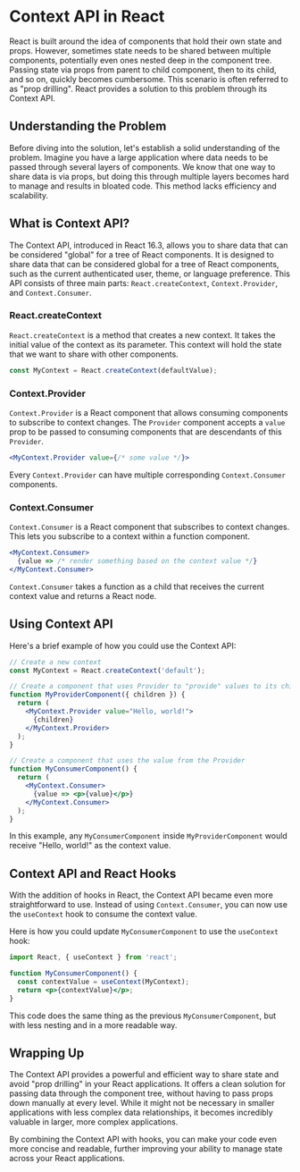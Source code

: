 # Context API in React

React is built around the idea of components that hold their own state and props. However, sometimes state needs to be shared between multiple components, potentially even ones nested deep in the component tree. Passing state via props from parent to child component, then to its child, and so on, quickly becomes cumbersome. This scenario is often referred to as "prop drilling". React provides a solution to this problem through its Context API.

## Understanding the Problem

Before diving into the solution, let's establish a solid understanding of the problem. Imagine you have a large application where data needs to be passed through several layers of components. We know that one way to share data is via props, but doing this through multiple layers becomes hard to manage and results in bloated code. This method lacks efficiency and scalability.

## What is Context API?

The Context API, introduced in React 16.3, allows you to share data that can be considered "global" for a tree of React components. It is designed to share data that can be considered global for a tree of React components, such as the current authenticated user, theme, or language preference. This API consists of three main parts: `React.createContext`, `Context.Provider`, and `Context.Consumer`.

### React.createContext

`React.createContext` is a method that creates a new context. It takes the initial value of the context as its parameter. This context will hold the state that we want to share with other components.

```jsx
const MyContext = React.createContext(defaultValue);
```

### Context.Provider

`Context.Provider` is a React component that allows consuming components to subscribe to context changes. The `Provider` component accepts a `value` prop to be passed to consuming components that are descendants of this `Provider`.

```jsx
<MyContext.Provider value={/* some value */}>
```

Every `Context.Provider` can have multiple corresponding `Context.Consumer` components.

### Context.Consumer

`Context.Consumer` is a React component that subscribes to context changes. This lets you subscribe to a context within a function component.

```jsx
<MyContext.Consumer>
  {value => /* render something based on the context value */}
</MyContext.Consumer>
```

`Context.Consumer` takes a function as a child that receives the current context value and returns a React node.

## Using Context API

Here's a brief example of how you could use the Context API:

```jsx
// Create a new context
const MyContext = React.createContext('default');

// Create a component that uses Provider to "provide" values to its children
function MyProviderComponent({ children }) {
  return (
    <MyContext.Provider value="Hello, world!">
      {children}
    </MyContext.Provider>
  );
}

// Create a component that uses the value from the Provider
function MyConsumerComponent() {
  return (
    <MyContext.Consumer>
      {value => <p>{value}</p>}
    </MyContext.Consumer>
  );
}
```

In this example, any `MyConsumerComponent` inside `MyProviderComponent` would receive "Hello, world!" as the context value.

## Context API and React Hooks

With the addition of hooks in React, the Context API became even more straightforward to use. Instead of using `Context.Consumer`, you can now use the `useContext` hook to consume the context value.

Here is how you could update `MyConsumerComponent` to use the `useContext` hook:

```jsx
import React, { useContext } from 'react';

function MyConsumerComponent() {
  const contextValue = useContext(MyContext);
  return <p>{contextValue}</p>;
}
```

This code does the same thing as the previous `MyConsumerComponent`, but with less nesting and in a more readable way.

## Wrapping Up

The Context API provides a powerful and efficient way to share state and avoid "prop drilling" in your React applications. It offers a clean solution for passing data through the component tree, without having to pass props down manually at every level. While it might not be necessary in smaller applications with less complex data relationships, it becomes incredibly valuable in larger, more complex applications.

By combining the Context API with hooks, you can make your code even more concise and readable, further improving your ability to manage state across your React applications.
